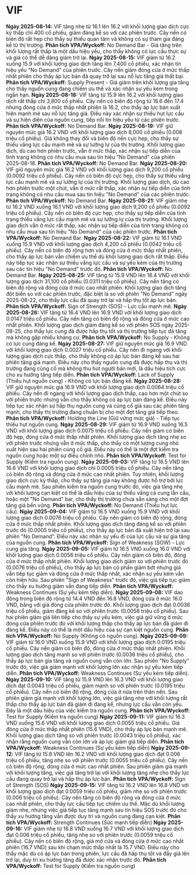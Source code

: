 # VIF

**Ngày 2025-08-14:** VIF tăng nhẹ từ 16.1 lên 16.2 với khối lượng giao dịch cực kỳ thấp chỉ 400 cổ phiếu, giảm đáng kể so với các phiên trước. Cây nến có biên độ rất hẹp cho thấy sự thiếu quan tâm và không có sự tham gia đáng kể từ thị trường. **Phân tích VPA/Wyckoff:** No Demand Bar - Giá tăng trên khối lượng rất thấp là một dấu hiệu yếu, cho thấy không có lực cầu thực sự và giá có thể dễ dàng giảm trở lại.
**Ngày 2025-08-15:** VIF giảm từ 16.2 xuống 15.9 với khối lượng giao dịch tăng lên 7,400 cổ phiếu, xác nhận tín hiệu yếu "No Demand" của phiên trước. Cây nến giảm đóng cửa ở mức thấp nhất phiên cho thấy áp lực bán đã quay trở lại sau nỗ lực tăng giá thất bại. **Phân tích VPA/Wyckoff:** Supply Present - Giá giảm trên khối lượng gia tăng cho thấy nguồn cung đang chiếm ưu thế và xác nhận sự yếu kém trong ngắn hạn.
**Ngày 2025-08-18:** VIF tăng từ 15.9 lên 16.2 với khối lượng giao dịch rất thấp chỉ 3,800 cổ phiếu. Cây nến có biên độ rộng từ 16.6 đến 17.4 nhưng đóng cửa ở mức thấp nhất phiên là 16.2, cho thấy áp lực bán xuất hiện mạnh mẽ sau nỗ lực tăng giá. Điều này xác nhận sự thiếu hụt lực cầu và sự hiện diện của nguồn cung, tiếp nối tín hiệu yếu từ các phiên trước. **Phân tích VPA/Wyckoff:** No Demand Bar.
**Ngày 2025-08-19:** VIF giữ nguyên mức giá 16.2 VND với khối lượng giao dịch 8,000 cổ phiếu (0.008 triệu cổ phiếu). Giá không thay đổi và biên độ nến cực hẹp, cho thấy sự thiếu vắng lực cầu mạnh mẽ và sự lưỡng lự của thị trường. Khối lượng giao dịch, dù cao hơn phiên trước, vẫn ở mức thấp, xác nhận sự tiếp diễn của tình trạng không có nhu cầu mua sau tín hiệu "No Demand" của phiên 2025-08-18. **Phân tích VPA/Wyckoff:** No Demand Bar.
**Ngày 2025-08-20:** VIF giữ nguyên mức giá 16.2 VND với khối lượng giao dịch 9,200 cổ phiếu (0.0092 triệu cổ phiếu). Cây nến có biên độ cực hẹp, cho thấy sự thiếu vắng lực cầu mạnh mẽ và sự lưỡng lự của thị trường. Khối lượng giao dịch, dù cao hơn phiên trước một chút, vẫn ở mức rất thấp, xác nhận sự tiếp diễn của tình trạng không có nhu cầu mua sau tín hiệu "No Demand" của các phiên trước. **Phân tích VPA/Wyckoff:** No Demand Bar.
**Ngày 2025-08-21:** VIF giảm nhẹ từ 16.2 VND xuống 16.1 VND với khối lượng giao dịch 9,200 cổ phiếu (0.0092 triệu cổ phiếu). Cây nến có biên độ cực hẹp, cho thấy sự tiếp diễn của tình trạng thiếu vắng lực cầu mạnh mẽ và sự lưỡng lự của thị trường. Khối lượng giao dịch vẫn ở mức rất thấp, xác nhận sự tiếp diễn của tình trạng không có nhu cầu mua sau tín hiệu "No Demand" của các phiên trước. **Phân tích VPA/Wyckoff:** No Demand Bar.
**Ngày 2025-08-22:** VIF giảm từ 16.1 VND xuống 15.9 VND với khối lượng giao dịch 4,200 cổ phiếu (0.0042 triệu cổ phiếu). Cây nến có biên độ rộng hơn và đóng cửa ở mức thấp nhất phiên, cho thấy áp lực bán vẫn chiếm ưu thế dù khối lượng giao dịch rất thấp. Điều này tiếp tục xác nhận sự thiếu vắng lực cầu và sự yếu kém của thị trường sau các tín hiệu "No Demand" trước đó. **Phân tích VPA/Wyckoff:** No Demand Bar.
**Ngày 2025-08-25:** VIF tăng từ 15.9 VND lên 16.4 VND với khối lượng giao dịch 31,100 cổ phiếu (0.0311 triệu cổ phiếu). Cây nến tăng có biên độ rộng và đóng cửa ở mức cao nhất phiên. Khối lượng giao dịch tăng đột biến so với các phiên trước, đặc biệt là so với phiên "No Demand" ngày 2025-08-22, cho thấy lực cầu đã quay trở lại và hấp thụ tốt áp lực bán. **Phân tích VPA/Wyckoff:** Sign of Strength (SOS) - Lực cầu mạnh mẽ.
**Ngày 2025-08-26:** VIF tăng từ 16.4 VND lên 16.9 VND với khối lượng giao dịch 0.0147 triệu cổ phiếu. Cây nến tăng có biên độ rộng và đóng cửa ở mức cao nhất phiên. Khối lượng giao dịch giảm đáng kể so với phiên SOS ngày 2025-08-25, cho thấy lực cung đã được hấp thụ tốt và thị trường tiếp tục đà tăng mà không gặp nhiều kháng cự. **Phân tích VPA/Wyckoff:** No Supply - Không có lực cung đáng kể.
**Ngày 2025-08-27:** VIF giữ nguyên mức giá 16.9 VND với khối lượng giao dịch 0.0027 triệu cổ phiếu. Cây nến đi ngang với khối lượng giao dịch cực thấp, cho thấy không có áp lực bán đáng kể sau hai phiên tăng giá mạnh. Điều này cho thấy nguồn cung đã được hấp thụ và thị trường đang củng cố mà không thu hút người bán mới, là dấu hiệu tích cực cho xu hướng tăng tiếp diễn. **Phân tích VPA/Wyckoff:** Lack of Supply (Thiếu hụt nguồn cung) - Không có lực bán đáng kể.
**Ngày 2025-08-28:** VIF giữ nguyên mức giá 16.9 VND với khối lượng giao dịch 0.0064 triệu cổ phiếu. Cây nến đi ngang với khối lượng giao dịch thấp, cao hơn một chút so với phiên trước nhưng vẫn cho thấy không có áp lực bán đáng kể. Điều này tiếp tục xác nhận sự hấp thụ nguồn cung và củng cố giá sau các phiên tăng mạnh, cho thấy thị trường đang chuẩn bị cho một đợt tăng giá tiếp theo. **Phân tích VPA/Wyckoff:** Holding the Line (Giữ vững mức giá) - Tiếp tục thiếu hụt nguồn cung.
**Ngày 2025-08-29:** VIF giảm từ 16.9 VND xuống 16.5 VND với khối lượng giao dịch 0.0075 triệu cổ phiếu. Cây nến giảm có biên độ hẹp, đóng cửa ở mức thấp nhất phiên. Khối lượng giao dịch tăng nhẹ so với phiên trước nhưng vẫn ở mức thấp, cho thấy có một lượng cung nhỏ xuất hiện sau hai phiên củng cố giá. Điều này có thể là một đợt kiểm tra nguồn cung hoặc một sự điều chỉnh nhỏ. **Phân tích VPA/Wyckoff:** Test for Supply (Kiểm tra nguồn cung).
**Ngày 2025-09-03:** VIF tăng từ 16.5 VND lên 16.8 VND với khối lượng giao dịch chỉ 0.0005 triệu cổ phiếu. Cây nến tăng có biên độ rộng và đóng cửa ở mức cao nhất phiên. Tuy nhiên, khối lượng giao dịch cực kỳ thấp, cho thấy sự tăng giá này không được hỗ trợ bởi lực cầu mạnh mẽ. Sau phiên kiểm tra nguồn cung trước đó, việc giá tăng nhẹ với khối lượng cạn kiệt có thể là dấu hiệu của sự thiếu vắng cả cung lẫn cầu, hoặc một "No Demand" bar, cho thấy thị trường chưa sẵn sàng cho một đợt tăng giá bền vững. **Phân tích VPA/Wyckoff:** No Demand (Thiếu hụt lực cầu).
**Ngày 2025-09-04:** VIF giảm từ 16.5 VND xuống 15.9 VND với khối lượng giao dịch 0.0076 triệu cổ phiếu. Cây nến giảm có biên độ rộng, đóng cửa ở mức thấp nhất phiên. Khối lượng giao dịch tăng đáng kể so với phiên trước đó (0.0005 triệu cổ phiếu), cho thấy áp lực bán đã xuất hiện trở lại sau phiên "No Demand". Điều này xác nhận sự yếu đi của lực cầu và sự gia tăng của nguồn cung. **Phân tích VPA/Wyckoff:** Sign of Weakness (SOW) - Lực cung gia tăng.
**Ngày 2025-09-05:** VIF giảm từ 16.5 VND xuống 16.0 VND với khối lượng giao dịch 0.0056 triệu cổ phiếu. Cây nến giảm có biên độ, đóng cửa ở mức thấp nhất phiên. Khối lượng giao dịch giảm so với phiên trước đó (0.0076 triệu cổ phiếu), cho thấy áp lực bán có phần giảm bớt nhưng giá vẫn tiếp tục giảm và đóng cửa ở mức thấp nhất, xác nhận sự yếu kém vẫn còn hiện hữu. Sau phiên "Sign of Weakness" trước đó, việc giá tiếp tục giảm cho thấy xu hướng giảm vẫn đang tiếp diễn. **Phân tích VPA/Wyckoff:** Weakness Continues (Sự yếu kém tiếp diễn).
**Ngày 2025-09-08:** VIF dao động trong biên độ rộng từ 14.4 VND đến 16.8 VND, đóng cửa ở mức 16.0 VND, bằng với giá đóng cửa phiên trước đó. Khối lượng giao dịch đạt 0.0036 triệu cổ phiếu, giảm đáng kể so với phiên trước (0.0056 triệu cổ phiếu). Sau hai phiên giảm giá liên tiếp cho thấy sự yếu kém, việc giá giữ vững ở mức đóng cửa phiên trước đó với khối lượng thấp cho thấy áp lực bán đã giảm đi đáng kể. Điều này có thể là một dấu hiệu của sự cạn kiệt nguồn cung. **Phân tích VPA/Wyckoff:** No Supply (Không có nguồn cung).
**Ngày 2025-09-09:** VIF giảm từ 16.0 VND xuống 15.9 VND với khối lượng giao dịch 0.0195 triệu cổ phiếu. Cây nến giảm có biên độ, đóng cửa ở mức thấp nhất phiên. Khối lượng giao dịch tăng mạnh so với phiên trước (0.0036 triệu cổ phiếu), cho thấy áp lực bán gia tăng và nguồn cung vẫn còn lớn. Sau phiên "No Supply" trước đó, việc giá giảm mạnh với khối lượng lớn xác nhận sự yếu kém tiếp diễn. **Phân tích VPA/Wyckoff:** Weakness Continues (Sự yếu kém tiếp diễn).
**Ngày 2025-09-10:** VIF tăng từ 15.9 VND lên 16.3 VND với khối lượng giao dịch đạt 0.0043 triệu cổ phiếu, giảm mạnh so với phiên trước (0.0195 triệu cổ phiếu). Cây nến có biên độ rộng, đóng cửa ở nửa trên thân nến. Sau phiên giảm giá mạnh với khối lượng lớn, việc giá tăng nhẹ với khối lượng rất thấp cho thấy áp lực bán đã giảm đi đáng kể, nhưng lực cầu vẫn còn yếu. Đây là một dấu hiệu của việc kiểm tra nguồn cung. **Phân tích VPA/Wyckoff:** Test for Supply (Kiểm tra nguồn cung)
**Ngày 2025-09-11:** VIF giảm từ 16.3 VND xuống 15.6 VND với khối lượng giao dịch 0.0055 triệu cổ phiếu. Giá đóng cửa ở mức thấp nhất phiên (15.6 VND), cho thấy áp lực bán mạnh mẽ. Khối lượng giao dịch tăng so với phiên trước (0.0043 triệu cổ phiếu), xác nhận rằng nguồn cung vẫn còn lớn và áp lực giảm giá tiếp diễn. **Phân tích VPA/Wyckoff:** Weakness Continues (Sự yếu kém tiếp diễn)
**Ngày 2025-09-12:** VIF tăng từ 15.6 VND lên 16.2 VND với khối lượng giao dịch đạt 0.006 triệu cổ phiếu, tăng nhẹ so với phiên trước (0.0055 triệu cổ phiếu). Cây nến có biên độ rộng, đóng cửa ở mức cao nhất phiên. Sau phiên giảm giá mạnh với khối lượng tăng, việc giá tăng trở lại với khối lượng tăng nhẹ cho thấy lực cầu đang quay trở lại và hấp thụ áp lực bán. **Phân tích VPA/Wyckoff:** Sign of Strength (SOS)
**Ngày 2025-09-15:** VIF tăng từ 16.2 VND lên 16.8 VND với khối lượng giao dịch đạt 0.0059 triệu cổ phiếu, giảm nhẹ so với phiên trước (0.006 triệu cổ phiếu). Cây nến tăng có biên độ rộng và đóng cửa ở mức cao nhất phiên, cho thấy lực cầu tiếp tục chiếm ưu thế. Mặc dù khối lượng giảm nhẹ, nhưng việc giá tiếp tục tăng mạnh sau tín hiệu SOS trước đó cho thấy xu hướng tăng vẫn được duy trì và nguồn cung đang cạn kiệt. **Phân tích VPA/Wyckoff:** Strength Continues (Sức mạnh tiếp diễn)
**Ngày 2025-09-16:** VIF giảm nhẹ từ 16.8 VND xuống 16.7 VND với khối lượng giao dịch đạt 0.006 triệu cổ phiếu, tăng nhẹ so với phiên trước (0.0059 triệu cổ phiếu). Cây nến có biên độ rộng, giá mở cửa và đóng cửa ở mức cao nhất phiên (16.7 VND) sau khi chạm mức thấp nhất là 15.7 VND. Điều này cho thấy mặc dù có áp lực bán trong phiên, lực cầu đã hấp thụ tốt và đẩy giá lên trở lại, duy trì xu hướng tăng đã được xác nhận trước đó. **Phân tích VPA/Wyckoff:** Test for Supply (Kiểm tra nguồn cung)
